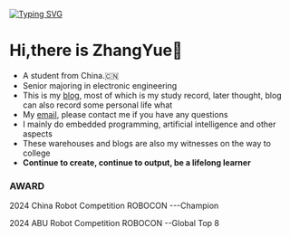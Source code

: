 
[![Typing SVG](https://readme-typing-svg.demolab.com?font=Fira+Code&pause=1000&color=3F51F7&center=false%E5%81%87&vCenter=false%E5%81%87&multiline=true&repeat=true%E7%9C%9F&random=false%E5%81%87&width=435&lines=Hello+!+I'm+Guo1ZY+from+China!;Now+I'm+a+junior+student+in+UESTC+)](https://git.io/typing-svg)

# Hi,there is ZhangYue👋
- A student from China.🇨🇳
- Senior majoring in electronic engineering
- This is my [blog](https://zyblogs.cn), most of which is my study record, later thought, blog can also record some personal life what
- My [email](1352872047@qq.com), please contact me if you have any questions
- I mainly do embedded programming, artificial intelligence and other aspects
- These warehouses and blogs are also my witnesses on the way to college
- **Continue to create, continue to output, be a lifelong learner**

 ### AWARD
 2024 China Robot Competition ROBOCON ---Champion 
 
 2024 ABU Robot Competition ROBOCON --Global Top 8
 
 
